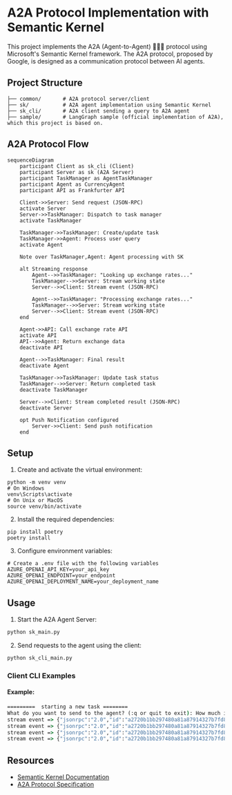 # A2A Protocol Implementation with Semantic Kernel

This project implements the A2A (Agent-to-Agent) 🤖🤝🤖 protocol using Microsoft's Semantic Kernel framework. The A2A protocol, proposed by Google, is designed as a communication protocol between AI agents.

## Project Structure

```
├── common/       # A2A protocol server/client 
├── sk/           # A2A agent implementation using Semantic Kernel
├── sk_cli/       # A2A client sending a query to A2A agent
├── sample/       # LangGraph sample (official implementation of A2A), which this project is based on.
```

## A2A Protocol Flow

```mermaid
sequenceDiagram
    participant Client as sk_cli (Client)
    participant Server as sk (A2A Server)
    participant TaskManager as AgentTaskManager
    participant Agent as CurrencyAgent
    participant API as Frankfurter API

    Client->>Server: Send request (JSON-RPC)
    activate Server
    Server->>TaskManager: Dispatch to task manager
    activate TaskManager
    
    TaskManager->>TaskManager: Create/update task
    TaskManager->>Agent: Process user query
    activate Agent
    
    Note over TaskManager,Agent: Agent processing with SK
    
    alt Streaming response
        Agent-->>TaskManager: "Looking up exchange rates..."
        TaskManager-->>Server: Stream working state
        Server-->>Client: Stream event (JSON-RPC)
        
        Agent-->>TaskManager: "Processing exchange rates..."
        TaskManager-->>Server: Stream working state
        Server-->>Client: Stream event (JSON-RPC)
    end
    
    Agent->>API: Call exchange rate API
    activate API
    API-->>Agent: Return exchange data
    deactivate API
    
    Agent-->>TaskManager: Final result
    deactivate Agent
    
    TaskManager->>TaskManager: Update task status
    TaskManager-->>Server: Return completed task
    deactivate TaskManager
    
    Server-->>Client: Stream completed result (JSON-RPC)
    deactivate Server
    
    opt Push Notification configured
        Server->>Client: Send push notification
    end
```

## Setup

1. Create and activate the virtual environment:
```
python -m venv venv
# On Windows
venv\Scripts\activate
# On Unix or MacOS
source venv/bin/activate
```

2. Install the required dependencies:
```
pip install poetry
poetry install
```

3. Configure environment variables:
```
# Create a .env file with the following variables
AZURE_OPENAI_API_KEY=your_api_key
AZURE_OPENAI_ENDPOINT=your_endpoint
AZURE_OPENAI_DEPLOYMENT_NAME=your_deployment_name
```

## Usage

1. Start the A2A Agent Server:

```bash
python sk_main.py
```

2. Send requests to the agent using the client:

```bash
python sk_cli_main.py
```

### Client CLI Examples

#### Example:

```cmd
=========  starting a new task ======== 
What do you want to send to the agent? (:q or quit to exit): How much is 100 USD in JPY?
stream event => {"jsonrpc":"2.0","id":"a2720b1bb297480a81a87914327b7fd8","result":{"id":"94a11ef59e724e21ab8be340f7df598f","status":{"state":"working","message":{"role":"agent","parts":[{"type":"text","text":"Looking up the exchange rates..."}]},"timestamp":"2025-04-16T16:21:05.490205"},"final":false}}
stream event => {"jsonrpc":"2.0","id":"a2720b1bb297480a81a87914327b7fd8","result":{"id":"94a11ef59e724e21ab8be340f7df598f","status":{"state":"working","message":{"role":"agent","parts":[{"type":"text","text":"Processing the exchange rates..."}]},"timestamp":"2025-04-16T16:21:14.840555"},"final":false}}
stream event => {"jsonrpc":"2.0","id":"a2720b1bb297480a81a87914327b7fd8","result":{"id":"94a11ef59e724e21ab8be340f7df598f","artifact":{"parts":[{"type":"text","text":"100 USD is equivalent to 14,293 JPY at the current exchange rate."}],"index":0,"append":false}}}
stream event => {"jsonrpc":"2.0","id":"a2720b1bb297480a81a87914327b7fd8","result":{"id":"94a11ef59e724e21ab8be340f7df598f","status":{"state":"completed","timestamp":"2025-04-16T16:21:14.842574"},"final":true}}
```

## Resources

- [Semantic Kernel Documentation](https://learn.microsoft.com/en-us/semantic-kernel/)
- [A2A Protocol Specification](https://github.com/google/A2A/)

